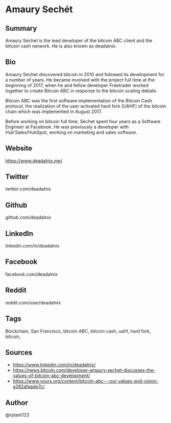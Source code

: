 # Amaury Sechét

## Summary
Amaury Séchet is the lead developer of the bitcoin ABC client and the bitcoin cash network. He is also known as deadalnix.

## Bio
Amaury Séchet discovered bitcoin in 2010 and followed its development for a number of years. He became involved with the project full time at the beginning of 2017, when he and fellow developer Freetrader worked together to create Bitcoin ABC in response to the bitcoin scaling debate.

Bitcoin ABC was the first software implementation of the Bitcoin Cash protocol, the realization of the user activated hard fork (UAHF) of the bitcoin chain which was implemented in August 2017. 

Before working on bitcoin full time, Séchet spent four years as a Software Engineer at Facebook. He was previously a developer with Hub’Sales/HubSpot, working on marketing and sales software. 

## Website
https://www.deadalnix.me/

## Twitter
twitter.com/deadalnix

## Github
github.com/deadalnix

## LinkedIn
linkedin.com/in/deadalnix

## Facebook
facebook.com/deadalnix

## Reddit
reddit.com/user/deadalnix

## Tags
Blockchain, San Francisco, bitcoin ABC, bitcoin cash, uahf, hard fork, bitcoin,

## Sources
- https://www.linkedin.com/in/deadalnix/
- https://news.bitcoin.com/developer-amaury-sechet-discusses-the-values-of-bitcoin-abc-development/
- https://www.yours.org/content/bitcoin-abc---our-values-and-vision-a282afaade7c/

## Author
@rplant123
